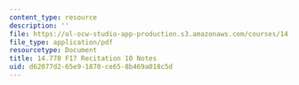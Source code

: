 ```yaml
---
content_type: resource
description: ''
file: https://ol-ocw-studio-app-production.s3.amazonaws.com/courses/14-770-introduction-to-political-economy-fall-2017/d62077d265e91870ce658b469a018c5d_MIT14_770F17_rec10.pdf
file_type: application/pdf
resourcetype: Document
title: 14.770 F17 Recitation 10 Notes
uid: d62077d2-65e9-1870-ce65-8b469a018c5d
---
```

